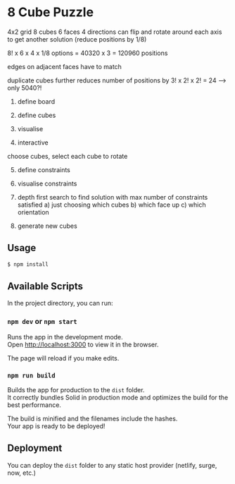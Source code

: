 # 8 Cube Puzzle

4x2 grid
8 cubes
6 faces
4 directions
can flip and rotate around each axis to get another solution (reduce positions by 1/8)

8! x 6 x 4 x 1/8 options = 40320 x 3 = 120960 positions

edges on adjacent faces have to match

duplicate cubes further reduces number of positions by 3! x 2! x 2! = 24 --> only 5040?!


1. define board

2. define cubes

3. visualise

4. interactive

choose cubes, select each cube to rotate

5. define constraints

6. visualise constraints

7. depth first search to find solution with max number of constraints satisfied
a) just choosing which cubes
b) which face up
c) which orientation

8. generate new cubes

## Usage

```bash
$ npm install
```

## Available Scripts

In the project directory, you can run:

### `npm dev` or `npm start`

Runs the app in the development mode.<br>
Open [http://localhost:3000](http://localhost:3000) to view it in the browser.

The page will reload if you make edits.<br>

### `npm run build`

Builds the app for production to the `dist` folder.<br>
It correctly bundles Solid in production mode and optimizes the build for the best performance.

The build is minified and the filenames include the hashes.<br>
Your app is ready to be deployed!

## Deployment

You can deploy the `dist` folder to any static host provider (netlify, surge, now, etc.)
